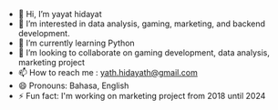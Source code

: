 - 👋 Hi, I’m yayat hidayat
- 👀 I’m interested in data analysis, gaming, marketing, and backend development.
- 🌱 I’m currently learning Python
- 💞️ I’m looking to collaborate on gaming development, data analysis, marketing project
- 📫 How to reach me : yath.hidayath@gmail.com 
- 😄 Pronouns: Bahasa, English
- ⚡ Fun fact: I'm working on marketing project from 2018 until 2024

<!---
yath-NA/yath-NA is a ✨ special ✨ repository because its `README.md` (this file) appears on your GitHub profile.
You can click the Preview link to take a look at your changes.
--->
